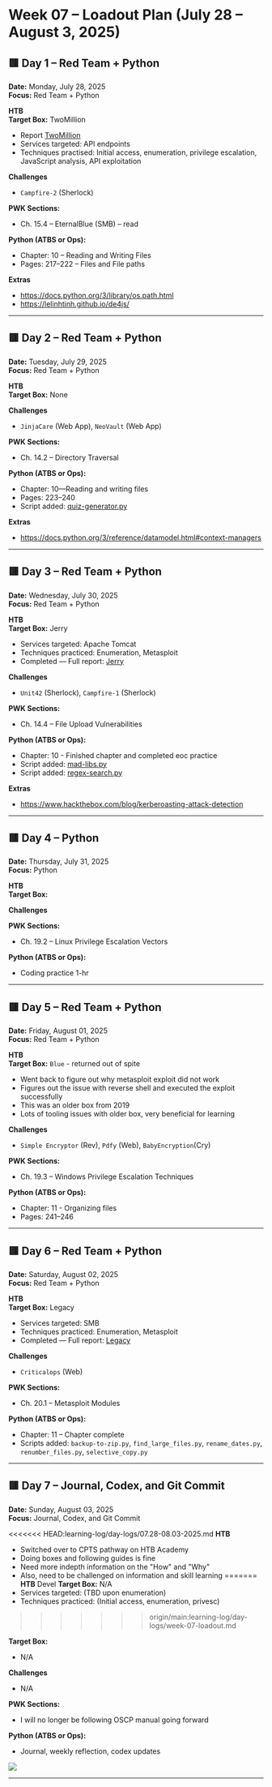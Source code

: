 # Week 07 – Loadout Plan (July 28 – August 3, 2025)

## 🟥 Day 1 – Red Team + Python  
**Date:** Monday, July 28, 2025  
**Focus:** Red Team + Python  

**HTB**  
**Target Box:** TwoMillion
- Report [TwoMillion](https://github.com/mermehr/redmind-docs/blob/main/engagements/HTB/TwoMillin-report.md)
- Services targeted: API endpoints  
- Techniques practised: Initial access, enumeration, privilege escalation, JavaScript analysis, API exploitation  

**Challenges**  
- `Campfire-2` (Sherlock)

**PWK Sections:**  
- Ch. 15.4 – EternalBlue (SMB) – read

**Python (ATBS or Ops):**  
- Chapter: 10 – Reading and Writing Files  
- Pages: 217–222 – Files and File paths

**Extras**  
- https://docs.python.org/3/library/os.path.html  
- https://lelinhtinh.github.io/de4js/



---
## 🟥 Day 2 – Red Team + Python  
**Date:** Tuesday, July 29, 2025  
**Focus:** Red Team + Python  

**HTB**  
**Target Box:** None


**Challenges**  
- `JinjaCare` (Web App), `NeoVault` (Web App)

**PWK Sections:**  

- Ch. 14.2 – Directory Traversal

**Python (ATBS or Ops):**  
- Chapter: 10—Reading and writing files
- Pages: 223–240
- Script added: [quiz-generator.py](https://github.com/mermehr/custom-python-scripts/blob/main/practice-scripts/ATBS/quiz-generator.py)

**Extras**
- https://docs.python.org/3/reference/datamodel.html#context-managers


---
## 🟥 Day 3 – Red Team + Python  
**Date:** Wednesday, July 30, 2025  
**Focus:** Red Team + Python  

**HTB**  
**Target Box:** Jerry  
- Services targeted: Apache Tomcat  
- Techniques practiced: Enumeration, Metasploit  
- Completed — Full report: [Jerry](https://github.com/mermehr/redmind-docs/blob/main/engagements/HTB/Jerry-report.md)

**Challenges**  
- `Unit42` (Sherlock), `Campfire-1` (Sherlock)

**PWK Sections:**  

- Ch. 14.4 – File Upload Vulnerabilities

**Python (ATBS or Ops):**  
- Chapter: 10 - Finished chapter and completed eoc practice
- Script added: [mad-libs.py](https://github.com/mermehr/custom-python-scripts/blob/main/practice-scripts/ATBS/mad-libs.py)
- Script added: [regex-search.py](https://github.com/mermehr/custom-python-scripts/blob/main/practice-scripts/ATBS/regex-search.py)

**Extras**
- https://www.hackthebox.com/blog/kerberoasting-attack-detection

---
## 🟥 Day 4 – Python  
**Date:** Thursday, July 31, 2025  
**Focus:** Python  

**HTB**  
**Target Box:**

**Challenges**  

**PWK Sections:**  

- Ch. 19.2 – Linux Privilege Escalation Vectors

**Python (ATBS or Ops):**  
- Coding practice 1-hr


---
## 🟥 Day 5 – Red Team + Python  
**Date:** Friday, August 01, 2025  
**Focus:** Red Team + Python  

**HTB**  
**Target Box:** `Blue` - returned out of spite
- Went back to figure out why metasploit exploit did not work
- Figures out the issue with reverse shell and executed the exploit successfully
- This was an older box from 2019
- Lots of tooling issues with older box, very beneficial for learning

**Challenges**  
- `Simple Encryptor` (Rev), `Pdfy` (Web), `BabyEncryption`(Cry)

**PWK Sections:**  

- Ch. 19.3 – Windows Privilege Escalation Techniques

**Python (ATBS or Ops):**  
- Chapter: 11 - Organizing files
- Pages: 241–246


---
## 🟥 Day 6 – Red Team + Python  
**Date:** Saturday, August 02, 2025  
**Focus:** Red Team + Python  

**HTB**  
**Target Box:** Legacy  
- Services targeted: SMB  
- Techniques practiced: Enumeration, Metasploit
- Completed — Full report: [Legacy](https://github.com/mermehr/redmind-docs/blob/main/engagements/HTB/Legacy-report.md)


**Challenges**  
- `Criticalops` (Web)

**PWK Sections:**  

- Ch. 20.1 – Metasploit Modules

**Python (ATBS or Ops):**  
- Chapter: 11 – Chapter complete
- Scripts added: `backup-to-zip.py`, `find_large_files.py`, `rename_dates.py`, `renumber_files.py`, `selective_copy.py`

---
## 🟥 Day 7 – Journal, Codex, and Git Commit  
**Date:** Sunday, August 03, 2025  
**Focus:** Journal, Codex, and Git Commit  

<<<<<<< HEAD:learning-log/day-logs/07.28-08.03-2025.md
**HTB**
- Switched over to CPTS pathway on HTB Academy
- Doing boxes and following guides is fine
- Need more indepth information on the "How" and "Why"
- Also, need to be challenged on information and skill learning
=======
**HTB**  Devel
**Target Box:** N/A  
- Services targeted: (TBD upon enumeration)  
- Techniques practiced: (Initial access, enumeration, privesc)  

>>>>>>> origin/main:learning-log/day-logs/week-07-loadout.md

**Target Box:** 
- N/A
 
**Challenges**  
- N/A

**PWK Sections:**  
- I will no longer be following OSCP manual going forward

**Python (ATBS or Ops):**  
- Journal, weekly reflection, codex updates

![](685192.jpg)

---
